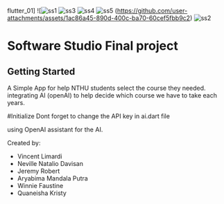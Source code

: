 flutter_01]
![![ss1](https://github.com/user-attachments/assets/54264939-b914-4761-b827-2cf5ab1be7b3)
![ss3](https://github.com/user-attachments/assets/e549d332-4e9b-4850-969e-b09a07d19ca0)
![ss4](https://github.com/user-attachments/assets/cee287b0-e11d-4ff0-b508-45c6a5ebb055)
![ss5](https://github.com/user-attachments/assets/c774d358-0934-4f3f-9aee-9b0701d29a2b)
(https://github.com/user-attachments/assets/1ac86a45-890d-400c-ba70-60cef5fbb9c2)
![ss2](https://github.com/user-attachments/assets/7e723aa0-7a1e-4aa8-a9b8-aa81ab60ac52)

# Software Studio Final project
## Getting Started

A Simple App for help NTHU students select the course they needed. integrating AI (openAI) to help decide which course we have to take each years.

#Initialize
Dont forget to change the API key in ai.dart file

using OpenAI assistant for the AI.

Created by:
- Vincent Limardi
- Neville Natalio Davisan
- Jeremy Robert
- Aryabima Mandala Putra
- Winnie Faustine
- Quaneisha Kristy
